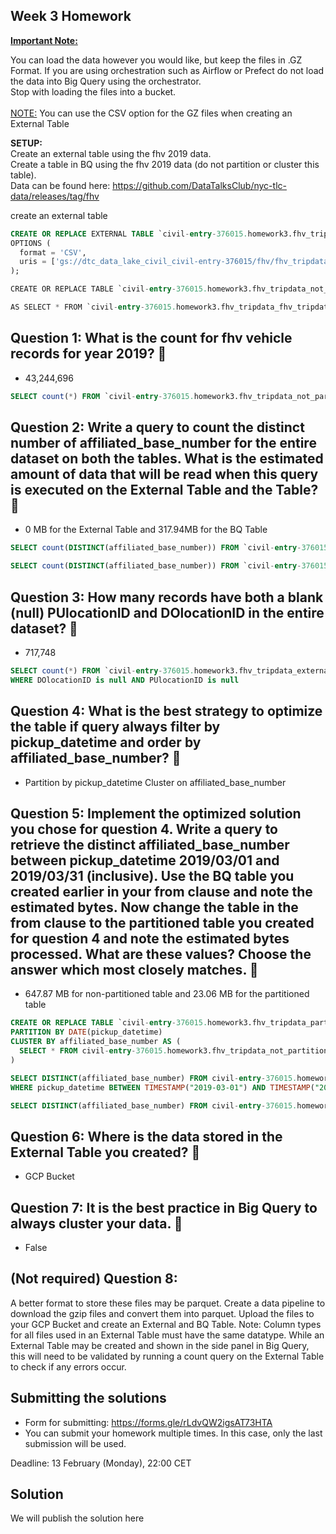 ## Week 3 Homework
<b><u>Important Note:</b></u> <p>You can load the data however you would like, but keep the files in .GZ Format. 
If you are using orchestration such as Airflow or Prefect do not load the data into Big Query using the orchestrator.</br> 
Stop with loading the files into a bucket. </br></br>
<u>NOTE:</u> You can use the CSV option for the GZ files when creating an External Table</br>

<b>SETUP:</b></br>
Create an external table using the fhv 2019 data. </br>
Create a table in BQ using the fhv 2019 data (do not partition or cluster this table). </br>
Data can be found here: https://github.com/DataTalksClub/nyc-tlc-data/releases/tag/fhv </p>

create an external table 
```sql
CREATE OR REPLACE EXTERNAL TABLE `civil-entry-376015.homework3.fhv_tripdata_external`
OPTIONS (
  format = 'CSV',
  uris = ['gs://dtc_data_lake_civil_civil-entry-376015/fhv/fhv_tripdata_2019-*.csv.gz']
);
```

```sql
CREATE OR REPLACE TABLE `civil-entry-376015.homework3.fhv_tripdata_not_partitioned`

AS SELECT * FROM `civil-entry-376015.homework3.fhv_tripdata_fhv_tripdata_external`;
```


## Question 1: What is the count for fhv vehicle records for year 2019? 🏁

- 43,244,696

```sql
SELECT count(*) FROM `civil-entry-376015.homework3.fhv_tripdata_not_partitioned`;
```

## Question 2:  Write a query to count the distinct number of affiliated_base_number for the entire dataset on both the tables. What is the estimated amount of data that will be read when this query is executed on the External Table and the Table? 🏁

- 0 MB for the External Table and 317.94MB for the BQ Table 

```sql
SELECT count(DISTINCT(affiliated_base_number)) FROM `civil-entry-376015.homework3.fhv_tripdata_external`
```

```sql
SELECT count(DISTINCT(affiliated_base_number)) FROM `civil-entry-376015.homework3.fhv_tripdata_not_partitioned`
```


## Question 3: How many records have both a blank (null) PUlocationID and DOlocationID in the entire dataset? 🏁

- 717,748

```sql
SELECT count(*) FROM `civil-entry-376015.homework3.fhv_tripdata_external`
WHERE DOlocationID is null AND PUlocationID is null
```


## Question 4: What is the best strategy to optimize the table if query always filter by pickup_datetime and order by affiliated_base_number? 🏁

- Partition by pickup_datetime Cluster on affiliated_base_number


## Question 5: Implement the optimized solution you chose for question 4. Write a query to retrieve the distinct affiliated_base_number between pickup_datetime 2019/03/01 and 2019/03/31 (inclusive). Use the BQ table you created earlier in your from clause and note the estimated bytes. Now change the table in the from clause to the partitioned table you created for question 4 and note the estimated bytes processed. What are these values? Choose the answer which most closely matches. 🏁

- 647.87 MB for non-partitioned table and 23.06 MB for the partitioned table

```sql
CREATE OR REPLACE TABLE `civil-entry-376015.homework3.fhv_tripdata_partitioned` 
PARTITION BY DATE(pickup_datetime)
CLUSTER BY affiliated_base_number AS (
  SELECT * FROM civil-entry-376015.homework3.fhv_tripdata_not_partitioned
)
```

```sql
SELECT DISTINCT(affiliated_base_number) FROM civil-entry-376015.homework3.fhv_tripdata_not_partitioned
WHERE pickup_datetime BETWEEN TIMESTAMP("2019-03-01") AND TIMESTAMP("2019-03-31");
```

```sql
SELECT DISTINCT(affiliated_base_number) FROM civil-entry-376015.homework3.fhv_tripdata_partitioned WHERE pickup_datetime BETWEEN TIMESTAMP("2019-03-01") AND TIMESTAMP("2019-03-31");
```

## Question 6:  Where is the data stored in the External Table you created? 🏁

- GCP Bucket

## Question 7: It is the best practice in Big Query to always cluster your data. 🏁

- False


## (Not required) Question 8:
A better format to store these files may be parquet. Create a data pipeline to download the gzip files and convert them into parquet. Upload the files to your GCP Bucket and create an External and BQ Table.  Note: Column types for all files used in an External Table must have the same datatype. While an External Table may be created and shown in the side panel in Big Query, this will need to be validated by running a count query on the External Table to check if any errors occur. 
 
## Submitting the solutions

* Form for submitting: https://forms.gle/rLdvQW2igsAT73HTA
* You can submit your homework multiple times. In this case, only the last submission will be used. 

Deadline: 13 February (Monday), 22:00 CET


## Solution

We will publish the solution here
